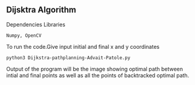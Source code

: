 ## Dijsktra Algorithm 
Dependencies Libraries
```
Numpy, OpenCV
```


To run the code.Give input initial and final x and y coordinates 
```
python3 Dijkstra-pathplanning-Advait-Patole.py
```

Output of the program will be the image showing optimal path between intial and final points as well as all the points of backtracked optimal path.

